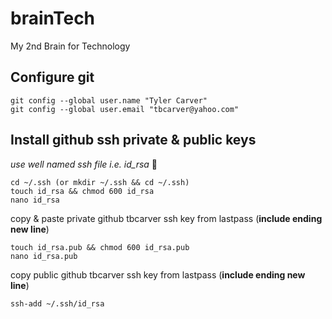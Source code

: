# brainTech
My 2nd Brain for Technology

## Configure git
	git config --global user.name "Tyler Carver"
	git config --global user.email "tbcarver@yahoo.com"

## Install github ssh private & public keys
*use well named ssh file i.e. id_rsa* 🤔

	cd ~/.ssh (or mkdir ~/.ssh && cd ~/.ssh)
	touch id_rsa && chmod 600 id_rsa
	nano id_rsa
copy & paste private github tbcarver ssh key from lastpass (**include ending new line**)
 
	touch id_rsa.pub && chmod 600 id_rsa.pub
	nano id_rsa.pub
copy public github tbcarver ssh key from lastpass (**include ending new line**)

	ssh-add ~/.ssh/id_rsa